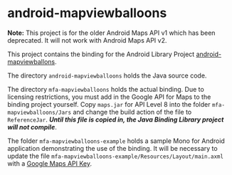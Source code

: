 android-mapviewballoons
=======================

**Note:** This project is for the older Android Maps API v1 which has been deprecated.  It will not work with Android Maps API v2.

This project contains the binding for the Android Library Project [android-mapviewballons](https://github.com/jgilfelt/android-mapviewballoons). 

The directory `android-mapviewballoons` holds the Java source code. 

The directory `mfa-mapviewballoons` holds the actual binding. Due to licensing restrictions, you must add in the Google API for Maps to the binding project yourself.  Copy `maps.jar` for API Level 8 into the folder `mfa-mapviewballoons/Jars` and change the build action of the file to `ReferenceJar`. ***Until this file is copied in, the Java Binding Library project will not compile***.

The folder `mfa-mapviewballoons-example` holds a sample Mono for Android application demonstrating the use of the binding. It will be necessary to update the file `mfa-mapviewballoons-example/Resources/Layout/main.axml` with a [Google Maps API Key](https://developers.google.com/android/maps-api-signup).

